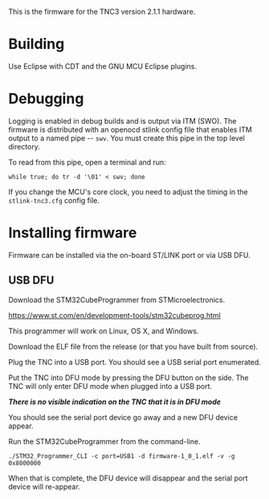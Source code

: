 This is the firmware for the TNC3 version 2.1.1 hardware.

# Building

Use Eclipse with CDT and the GNU MCU Eclipse plugins.

# Debugging

Logging is enabled in debug builds and is output via ITM (SWO).  The
firmware is distributed with an openocd stlink config file that enables
ITM output to a named pipe -- `swv`.  You must create this pipe in the
top level directory.

To read from this pipe, open a terminal and run:

`while true; do tr -d '\01' < swv; done`

If you change the MCU's core clock, you need to adjust the timing in the
`stlink-tnc3.cfg` config file.

# Installing firmware

Firmware can be installed via the on-board ST/LINK port or via USB DFU.

## USB DFU

Download the STM32CubeProgrammer from STMicroelectronics.

https://www.st.com/en/development-tools/stm32cubeprog.html

This programmer will work on Linux, OS X, and Windows.

Download the ELF file from the release (or that you have built from source).

Plug the TNC into a USB port.  You should see a USB serial port enumerated.

Put the TNC into DFU mode by pressing the DFU button on the side.  The TNC
will only enter DFU mode when plugged into a USB port.

***There is no visible indication on the TNC that it is in DFU mode***

You should see the serial port device go away and a new DFU device appear.

Run the STM32CubeProgrammer from the command-line.

    ./STM32_Programmer_CLI -c port=USB1 -d firmware-1_0_1.elf -v -g 0x8000000

When that is complete, the DFU device will disappear and the serial port
device will re-appear.
